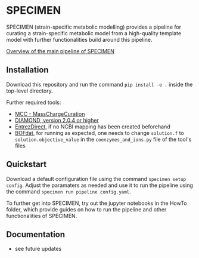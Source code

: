 # SPECIMEN

SPECIMEN (strain-specific metabolic modelling) provides a pipeline for curating a strain-specific metabolic model from a high-quality template model with further functionalities build around this pipeline. 

[Overview of the main pipeline of SPECIMEN](docs/source/images/pipeline-overview.png)

## Installation  

Download this repository and run the command `pip install -e .` inside the top-level directory.     

Further required tools:
- [MCC - MassChargeCuration](https://github.com/Biomathsys/MassChargeCuration/tree/main/MCC)
- [DIAMOND, version 2.0.4 or higher](https://github.com/bbuchfink/diamond)
- [EntrezDirect](https://www.ncbi.nlm.nih.gov/books/NBK179288/), if no NCBI mapping has been created beforehand
- [BOFdat](https://github.com/jclachance/BOFdat), for running as expected, one needs to change `solution.f` to `solution.objective_value` in the `coenzymes_and_ions.py` file of the tool's files

## Quickstart

Download a default configuration file using the command `specimen setup config`. Adjust the paramaters as needed and use it to run the pipeline using the command `specimen run pipeline config.yaml`.    

To further get into SPECIMEN, try out the jupyter notebooks in the HowTo folder, which provide guides on how to run the pipeline and other functionalities of SPECIMEN.

## Documentation

- see future updates
